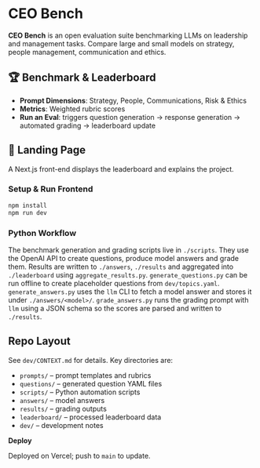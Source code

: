 # CEO Bench

**CEO Bench** is an open evaluation suite benchmarking LLMs on leadership and management tasks. Compare large and small models on strategy, people management, communication and ethics.

## 🏆 Benchmark & Leaderboard

- **Prompt Dimensions**: Strategy, People, Communications, Risk & Ethics
- **Metrics**: Weighted rubric scores
- **Run an Eval**: triggers question generation → response generation → automated grading → leaderboard update

## 🚀 Landing Page

A Next.js front-end displays the leaderboard and explains the project.

### Setup & Run Frontend

```bash
npm install
npm run dev
```

### Python Workflow

The benchmark generation and grading scripts live in `./scripts`.
They use the OpenAI API to create questions, produce model answers and grade them.
Results are written to `./answers`, `./results` and aggregated into `./leaderboard` using `aggregate_results.py`.
`generate_questions.py` can be run offline to create placeholder questions from `dev/topics.yaml`.
`generate_answers.py` uses the `llm` CLI to fetch a model answer and stores it under `./answers/<model>/`.
`grade_answers.py` runs the grading prompt with `llm` using a JSON schema so the scores are parsed and written to `./results`.

## Repo Layout

See `dev/CONTEXT.md` for details. Key directories are:

- `prompts/` – prompt templates and rubrics
- `questions/` – generated question YAML files
- `scripts/` – Python automation scripts
- `answers/` – model answers
- `results/` – grading outputs
- `leaderboard/` – processed leaderboard data
- `dev/` – development notes

**Deploy**

Deployed on Vercel; push to `main` to update.
